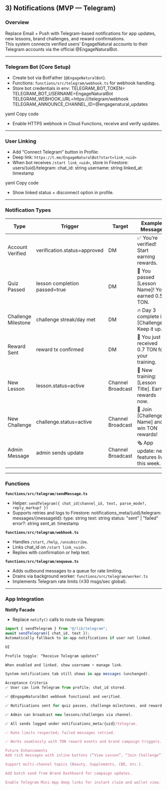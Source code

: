 ## 3) Notifications (MVP — Telegram)

### Overview
Replace Email + Push with Telegram-based notifications for app updates, new lessons, brand challenges, and reward confirmations.  
This system connects verified users’ EngageNatural accounts to their Telegram accounts via the official @EngageNaturalBot.

---

### Telegram Bot (Core Setup)
- Create bot via BotFather (`@EngageNaturalBot`).
- Functions: `functions/src/telegram/webhook.ts` for webhook handling.
- Store bot credentials in env:
TELEGRAM_BOT_TOKEN=
TELEGRAM_BOT_USERNAME=EngageNaturalBot
TELEGRAM_WEBHOOK_URL=https://<cloud-function-url>/telegram/webhook
TELEGRAM_ANNOUNCE_CHANNEL_ID=@engagenatural_updates

yaml
Copy code
- Enable HTTPS webhook in Cloud Functions, receive and verify updates.

---

### User Linking
- Add “Connect Telegram” button in Profile:
- Deep link: `https://t.me/EngageNaturalBot?start=link_<uid>`
- When bot receives `/start link_<uid>`, store in Firestore:
users/{uid}/telegram:
chat_id: string
username: string
linked_at: timestamp

yaml
Copy code
- Show linked status + disconnect option in profile.

---

### Notification Types
| Type | Trigger | Target | Example Message |
|------|----------|---------|-----------------|
| Account Verified | verification.status=approved | DM | ✅ You’re verified! Start earning rewards. |
| Quiz Passed | lesson completion passed=true | DM | 🎉 You passed [Lesson Name]! You earned 0.5 TON. |
| Challenge Milestone | challenge streak/day met | DM | 🔥 Day 3 complete in [Challenge]! Keep it up. |
| Reward Sent | reward tx confirmed | DM | 💎 You just received 0.7 TON for your training. |
| New Lesson | lesson.status=active | Channel Broadcast | 📘 New training: [Lesson Title]. Earn rewards now. |
| New Challenge | challenge.status=active | Channel Broadcast | 🧭 Join [Challenge Name] and win TON rewards! |
| Admin Message | admin sends update | Channel Broadcast | 🗞️ App update: new features live this week. |

---

### Functions

**`functions/src/telegram/sendMessage.ts`**
- Helper: `sendTelegram({ chat_id|channel_id, text, parse_mode?, reply_markup? })`
- Supports retries and logs to Firestore:
notifications_meta/{uid}/telegram:
messages/{messageId}:
type: string
text: string
status: "sent" | "failed"
error?: string
sent_at: timestamp


**`functions/src/telegram/webhook.ts`**
- Handles `/start`, `/help`, `/unsubscribe`.
- Links chat_id on `/start link_<uid>`.
- Replies with confirmation or help text.

**`functions/src/telegram/enqueue.ts`**
- Adds outbound messages to a queue for rate limiting.
- Drains via background worker:
`functions/src/telegram/worker.ts`
- Implements Telegram rate limits (≤30 msgs/sec global).

---

### App Integration

**Notify Facade**
- Replace `notify()` calls to route via Telegram:
```ts
import { sendTelegram } from "@/lib/telegram";
await sendTelegram({ chat_id, text });
Automatically fallback to in-app notifications if user not linked.

UI

Profile toggle: “Receive Telegram updates”

When enabled and linked, show username + manage link.

System notifications tab still shows in-app messages (unchanged).

Acceptance Criteria
✅ User can link Telegram from profile; chat_id stored.

✅ @EngageNaturalBot webhook functional and verified.

✅ Notifications sent for quiz passes, challenge milestones, and reward confirmations.

✅ Admin can broadcast new lessons/challenges via channel.

✅ All sends logged under notifications_meta/{uid}/telegram.

✅ Rate limits respected; failed messages retried.

✅ Works seamlessly with TON reward events and brand campaign triggers.

Future Enhancements
Add rich messages with inline buttons (“View Lesson”, “Join Challenge”).

Support multi-channel topics (Beauty, Supplements, CBD, etc.).

Add batch send from Brand Dashboard for campaign updates.

Enable Telegram Mini-App deep links for instant claim and wallet view.

